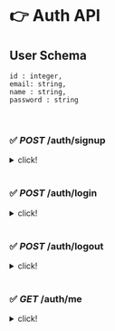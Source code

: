 # 👉 Auth API

## User Schema

```
id : integer,
email: string,
name : string,
password : string
```

<br>

### ✅ _POST_ /auth/signup

<details>
<summary>click!</summary>
<div markdown="1">

: 회원가입

**요청**

```
{
    email, password, name
}
```

**응답** : 201 | 409

</div>
</details>

<br>

### ✅ _POST_ /auth/login

<details>
<summary>click!</summary>
<div markdown="1">

: 로그인

**요청**

```
{
    email, password
}
```

**응답** : 202 | 401

```
{
    token, username
}
```

</div>
</details>

<br>

### ✅ _POST_ /auth/logout

<details>
<summary>click!</summary>
<div markdown="1">

: 로그아웃

**응답** : 200

</div>
</details>

<br>

### ✅ _GET_ /auth/me

<details>
<summary>click!</summary>
<div markdown="1">

: 로그인 상태

**응답** : 200 | 401

```
{
    token, username
}
```

</div>
</details>
